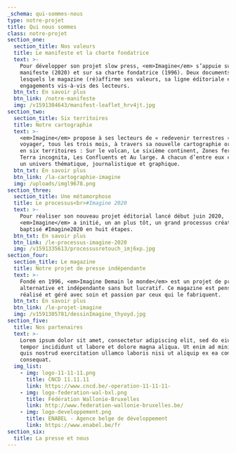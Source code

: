 ```yaml
---
_schema: qui-sommes-nous
type: notre-projet
title: Qui nous sommes
class: notre-projet
section_one:
  section_title: Nos valeurs
  title: Le manifeste et la charte fondatrice
  text: >-
    Pour développer son projet slow press, <em>Imagine</em> s’appuie sur son
    manifeste (2020) et sur sa charte fondatrice (1996). Deux documents dans
    lesquels le magazine (ré)affirme ses valeurs, sa ligne éditoriale et ses
    engagements vis-à-vis des lecteurs.
  btn_txt: En savoir plus
  btn_link: /notre-manifeste
  img: /v1591304643/manifest-leaflet_hrv4jt.jpg
section_two:
  section_title: Six territoires
  title: Notre cartographie
  text: >-
    <em>Imagine</em> propose à ses lecteurs de « redevenir terrestres » et de
    voyager, tous les trois mois, à travers sa nouvelle cartographie organisée
    en six territoires : Sur le volcan, Le sixième continent, Zones fertiles,
    Terra incognita, Les Confluents et Au large. A chacun d’entre eux correspond
    un univers thématique, journalistique et graphique.
  btn_txt: En savoir plus
  btn_link: /la-cartographie-imagine
  img: /uploads/imgl9678.png
section_three:
  section_title: Une métamorphose
  title: Le processus<br>#Imagine 2020
  text: >-
    Pour réaliser son nouveau projet éditorial lancé début juin 2020,
    <em>Imagine</em> a initié, un an plus tôt, un grand processus créatif
    baptisé #Imagine2020 en huit étapes.
  btn_txt: En savoir plus
  btn_link: /le-processus-imagine-2020
  img: /v1591335613/processusretouch_imj6xp.jpg
section_four:
  section_title: Le magazine
  title: Notre projet de presse indépendante
  text: >-
    Fondé en 1996, <em>Imagine Demain le monde</em> est un projet de presse
    alternative et indépendante sans but lucratif. Ce magazine est pensé,
    réalisé et géré avec soin et passion par ceux qui le fabriquent.
  btn_txt: En savoir plus
  btn_link: /le-projet-imagine
  img: /v1591305781/dessinImagine_thyoyd.jpg
section_five:
  title: Nos partenaires
  text: >-
    Lorem ipsum dolor sit amet, consectetur adipiscing elit, sed do eiusmod
    tempor incididunt ut labore et dolore magna aliqua. Ut enim ad minim veniam,
    quis nostrud exercitation ullamco laboris nisi ut aliquip ex ea commodo
    consequat.
  img_list:
    - img: logo-11-11-11.png
      title: CNCD 11.11.11
      link: https://www.cncd.be/-operation-11-11-11-
    - img: logo-federation-wal-bxl.png
      title: Fédération Wallonie-Bruxelles
      link: http://www.federation-wallonie-bruxelles.be/
    - img: logo-developpement.png
      title: ENABEL - Agence belge de développement
      link: https://www.enabel.be/fr
section_six:
  title: La presse et nous
---
```

